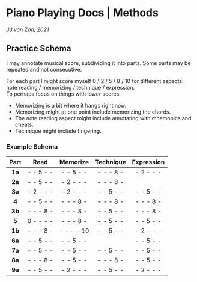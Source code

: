 Piano Playing Docs | Methods
============================

*JJ van Zon, 2021*

Practice Schema
---------------

I may annotate musical score, subdividing it into parts. Some parts may be repeated and not consecutive.

For each part I might score myself 0 / 2 / 5 / 8 / 10 for different aspects: note reading / memorizing / technique / expression.  
To perhaps focus on things with lower scores.

- Memorizing is a bit where it hangs right now.  
- Memorizing might at one point include memorizing the chords.  
- The note reading aspect might include annotating with mnemonics and cheats.  
- Technique might include fingering.

### Example Schema

|  Part   |   Read    | Memorize  | Technique |Expression |
|:-------:|:---------:|:---------:|:---------:|:---------:|
| __1a__  | - - 5 - - | - - 5 - - | - - - 8 - | - 2 - - - |
| __2a__  | - - 5 - - | - 2 - - - | - - - 8 - |           |
| __3a__  | - 2 - - - | - 2 - - - | - - 5 - - | - - 5 - - |
| __4__   | - - 5 - - | - - - 8 - | - - - 8 - | - - - 8 - |
| __3b__  | - - - 8 - | - - - 8 - | - - 5 - - | - - - 8 - |
| __5__   | 0 - - - - | - - - 8 - | - - 5 - - | - - 5 - - |
| __1b__  | - - - 8 - | - - - - 10| - - 5 - - | - 2 - - - |
| __6a__  | - - 5 - - | - - 5 - - |           | - - 5 - - |
| __7a__  | - - 5 - - | - - 5 - - | - - 5 - - | - - 5 - - |
| __8a__  | - - - 8 - | - - 5 - - | - - - 8 - | - - 5 - - |
| __9a__  | - - 5 - - | - 2 - - - | - - 5 - - | - 2 - - - |

 
 
 
 
 
 
 
 
 
 